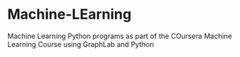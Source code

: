 # Machine-LEarning
Machine Learning Python programs as part of the COursera Machine Learning Course using GraphLab and Python
